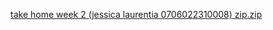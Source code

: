 [take home week 2 (jessica laurentia 0706022310008) zip.zip](https://github.com/jlaurentia/take-home-appdev/files/14495985/take.home.week.2.jessica.laurentia.0706022310008.zip.zip)
